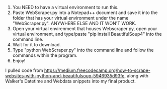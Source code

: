 1) You NEED to have a virtual environment to run this.
2) Paste WebScraper.py into a Notepad++ document and save it into the folder that has your virtual environment under the name "WebScraper.py". ANYWHERE ELSE AND IT WON'T WORK.
3) Open your virtual envirenment that houses Webscraper.py, open your virtual environment, and type/paste "pip install BeautifulSoup4" into the command line.
4) Wait for it to download.
5) Type "python WebScraper.py" into the command line and follow the commands within the program.
6) Enjoy!


I pulled code from https://medium.freecodecamp.org/how-to-scrape-websites-with-python-and-beautifulsoup-5946935d93fe, along with Walker's 
Datetime and Webdata snippets into my final product.
